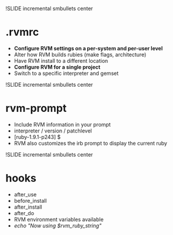 !SLIDE incremental smbullets center

# .rvmrc

* **Configure RVM settings on a per-system and per-user level**
* Alter how RVM builds rubies (make flags, architecture)
* Have RVM install to a different location
* **Configure RVM for a single project**
* Switch to a specific interpreter and gemset

!SLIDE incremental smbullets center

# rvm-prompt

* Include RVM information in your prompt
* interpreter / version / patchlevel
* [ruby-1.9.1-p243] $
* RVM also customizes the irb prompt to display the current ruby

!SLIDE incremental smbullets center

# hooks

* after_use
* before_install
* after_install
* after_do
* RVM environment variables available
* _echo "Now using $rvm_ruby_string"_
